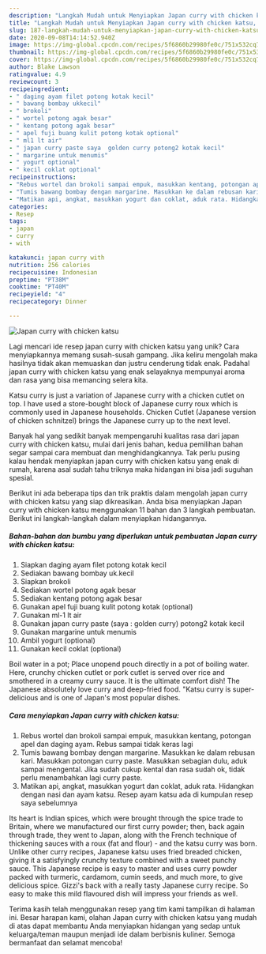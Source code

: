 ```yaml
---
description: "Langkah Mudah untuk Menyiapkan Japan curry with chicken katsu, Lezat Sekali"
title: "Langkah Mudah untuk Menyiapkan Japan curry with chicken katsu, Lezat Sekali"
slug: 187-langkah-mudah-untuk-menyiapkan-japan-curry-with-chicken-katsu-lezat-sekali
date: 2020-09-08T14:14:52.940Z
image: https://img-global.cpcdn.com/recipes/5f6860b29980fe0c/751x532cq70/japan-curry-with-chicken-katsu-foto-resep-utama.jpg
thumbnail: https://img-global.cpcdn.com/recipes/5f6860b29980fe0c/751x532cq70/japan-curry-with-chicken-katsu-foto-resep-utama.jpg
cover: https://img-global.cpcdn.com/recipes/5f6860b29980fe0c/751x532cq70/japan-curry-with-chicken-katsu-foto-resep-utama.jpg
author: Blake Lawson
ratingvalue: 4.9
reviewcount: 3
recipeingredient:
- " daging ayam filet potong kotak kecil"
- " bawang bombay ukkecil"
- " brokoli"
- " wortel potong agak besar"
- " kentang potong agak besar"
- " apel fuji buang kulit potong kotak optional"
- " ml1 lt air"
- " japan curry paste saya  golden curry potong2 kotak kecil"
- " margarine untuk menumis"
- " yogurt optional"
- " kecil coklat optional"
recipeinstructions:
- "Rebus wortel dan brokoli sampai empuk, masukkan kentang, potongan apel dan daging ayam. Rebus sampai tidak keras lagi"
- "Tumis bawang bombay dengan margarine. Masukkan ke dalam rebusan kari. Masukkan potongan curry paste. Masukkan sebagian dulu, aduk sampai mengental. Jika sudah cukup kental dan rasa sudah ok, tidak perlu menambahkan lagi curry paste."
- "Matikan api, angkat, masukkan yogurt dan coklat, aduk rata. Hidangkan dengan nasi dan ayam katsu. Resep ayam katsu ada di kumpulan resep saya sebelumnya"
categories:
- Resep
tags:
- japan
- curry
- with

katakunci: japan curry with 
nutrition: 256 calories
recipecuisine: Indonesian
preptime: "PT38M"
cooktime: "PT40M"
recipeyield: "4"
recipecategory: Dinner

---
```



![Japan curry with chicken katsu](https://img-global.cpcdn.com/recipes/5f6860b29980fe0c/751x532cq70/japan-curry-with-chicken-katsu-foto-resep-utama.jpg)

Lagi mencari ide resep japan curry with chicken katsu yang unik? Cara menyiapkannya memang susah-susah gampang. Jika keliru mengolah maka hasilnya tidak akan memuaskan dan justru cenderung tidak enak. Padahal japan curry with chicken katsu yang enak selayaknya mempunyai aroma dan rasa yang bisa memancing selera kita.

Katsu curry is just a variation of Japanese curry with a chicken cutlet on top. I have used a store-bought block of Japanese curry roux which is commonly used in Japanese households. Chicken Cutlet (Japanese version of chicken schnitzel) brings the Japanese curry up to the next level.

Banyak hal yang sedikit banyak mempengaruhi kualitas rasa dari japan curry with chicken katsu, mulai dari jenis bahan, kedua pemilihan bahan segar sampai cara membuat dan menghidangkannya. Tak perlu pusing kalau hendak menyiapkan japan curry with chicken katsu yang enak di rumah, karena asal sudah tahu triknya maka hidangan ini bisa jadi suguhan spesial.


Berikut ini ada beberapa tips dan trik praktis dalam mengolah japan curry with chicken katsu yang siap dikreasikan. Anda bisa menyiapkan Japan curry with chicken katsu menggunakan 11 bahan dan 3 langkah pembuatan. Berikut ini langkah-langkah dalam menyiapkan hidangannya.

<!--inarticleads1-->

##### Bahan-bahan dan bumbu yang diperlukan untuk pembuatan Japan curry with chicken katsu:

1. Siapkan  daging ayam filet potong kotak kecil
1. Sediakan  bawang bombay uk.kecil
1. Siapkan  brokoli
1. Sediakan  wortel potong agak besar
1. Sediakan  kentang potong agak besar
1. Gunakan  apel fuji buang kulit potong kotak (optional)
1. Gunakan  ml-1 lt air
1. Gunakan  japan curry paste (saya : golden curry) potong2 kotak kecil
1. Gunakan  margarine untuk menumis
1. Ambil  yogurt (optional)
1. Gunakan  kecil coklat (optional)


Boil water in a pot; Place unopend pouch directly in a pot of boiling water. Here, crunchy chicken cutlet or pork cutlet is served over rice and smothered in a creamy curry sauce. It is the ultimate comfort dish! The Japanese absolutely love curry and deep-fried food. &#34;Katsu curry is super-delicious and is one of Japan&#39;s most popular dishes. 

<!--inarticleads2-->

##### Cara menyiapkan Japan curry with chicken katsu:

1. Rebus wortel dan brokoli sampai empuk, masukkan kentang, potongan apel dan daging ayam. Rebus sampai tidak keras lagi
1. Tumis bawang bombay dengan margarine. Masukkan ke dalam rebusan kari. Masukkan potongan curry paste. Masukkan sebagian dulu, aduk sampai mengental. Jika sudah cukup kental dan rasa sudah ok, tidak perlu menambahkan lagi curry paste.
1. Matikan api, angkat, masukkan yogurt dan coklat, aduk rata. Hidangkan dengan nasi dan ayam katsu. Resep ayam katsu ada di kumpulan resep saya sebelumnya


Its heart is Indian spices, which were brought through the spice trade to Britain, where we manufactured our first curry powder; then, back again through trade, they went to Japan, along with the French technique of thickening sauces with a roux (fat and flour) - and the katsu curry was born. Unlike other curry recipes, Japanese katsu uses fried breaded chicken, giving it a satisfyingly crunchy texture combined with a sweet punchy sauce. This Japanese recipe is easy to master and uses curry powder packed with turmeric, cardamom, cumin seeds, and much more, to give delicious spice. Gizzi&#39;s back with a really tasty Japanese curry recipe. So easy to make this mild flavoured dish will impress your friends as well. 

Terima kasih telah menggunakan resep yang tim kami tampilkan di halaman ini. Besar harapan kami, olahan Japan curry with chicken katsu yang mudah di atas dapat membantu Anda menyiapkan hidangan yang sedap untuk keluarga/teman maupun menjadi ide dalam berbisnis kuliner. Semoga bermanfaat dan selamat mencoba!
